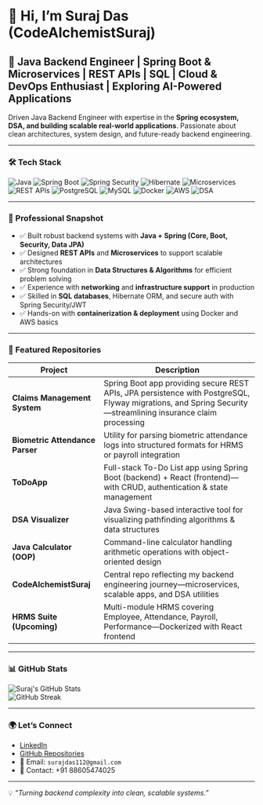 # 👋 Hi, I’m **Suraj Das (CodeAlchemistSuraj)**

## 🚀 Java Backend Engineer | Spring Boot & Microservices | REST APIs | SQL | Cloud & DevOps Enthusiast | Exploring AI-Powered Applications  

Driven Java Backend Engineer with expertise in the **Spring ecosystem, DSA, and building scalable real-world applications**. Passionate about clean architectures, system design, and future-ready backend engineering.  

---

### 🛠 Tech Stack  
![Java](https://img.shields.io/badge/Java-ED8B00?style=for-the-badge&logo=openjdk&logoColor=white) 
![Spring Boot](https://img.shields.io/badge/Spring%20Boot-6DB33F?style=for-the-badge&logo=springboot&logoColor=white) 
![Spring Security](https://img.shields.io/badge/Spring%20Security-6DB33F?style=for-the-badge&logo=spring%20security&logoColor=white) 
![Hibernate](https://img.shields.io/badge/Hibernate-59666C?style=for-the-badge&logo=hibernate&logoColor=white) 
![Microservices](https://img.shields.io/badge/Microservices-FCA121?style=for-the-badge) 
![REST APIs](https://img.shields.io/badge/REST%20API-3776AB?style=for-the-badge) 
![PostgreSQL](https://img.shields.io/badge/PostgreSQL-316192?style=for-the-badge&logo=postgresql&logoColor=white) 
![MySQL](https://img.shields.io/badge/MySQL-005C84?style=for-the-badge&logo=mysql&logoColor=white) 
![Docker](https://img.shields.io/badge/Docker-2496ED?style=for-the-badge&logo=docker&logoColor=white) 
![AWS](https://img.shields.io/badge/AWS-FF9900?style=for-the-badge&logo=amazonaws&logoColor=white) 
![DSA](https://img.shields.io/badge/DSA-Learning-F4B400?style=for-the-badge)  

---

### 💼 Professional Snapshot  
- ✅ Built robust backend systems with **Java + Spring (Core, Boot, Security, Data JPA)**  
- ✅ Designed **REST APIs** and **Microservices** to support scalable architectures  
- ✅ Strong foundation in **Data Structures & Algorithms** for efficient problem solving  
- ✅ Experience with **networking** and **infrastructure support** in production  
- ✅ Skilled in **SQL databases**, Hibernate ORM, and secure auth with Spring Security/JWT  
- ✅ Hands-on with **containerization & deployment** using Docker and AWS basics  

---

### 📌 Featured Repositories  

| Project | Description |
|---------|-------------|
| **Claims Management System** | Spring Boot app providing secure REST APIs, JPA persistence with PostgreSQL, Flyway migrations, and Spring Security—streamlining insurance claim processing |
| **Biometric Attendance Parser** | Utility for parsing biometric attendance logs into structured formats for HRMS or payroll integration |
| **ToDoApp** | Full-stack To-Do List app using Spring Boot (backend) + React (frontend)—with CRUD, authentication & state management |
| **DSA Visualizer** | Java Swing-based interactive tool for visualizing pathfinding algorithms & data structures |
| **Java Calculator (OOP)** | Command-line calculator handling arithmetic operations with object-oriented design |
| **CodeAlchemistSuraj** | Central repo reflecting my backend engineering journey—microservices, scalable apps, and DSA utilities |
| **HRMS Suite (Upcoming)** | Multi-module HRMS covering Employee, Attendance, Payroll, Performance—Dockerized with React frontend |  

---

### 📊 GitHub Stats  
![Suraj's GitHub Stats](https://github-readme-stats.vercel.app/api?username=CodeAlchemistSuraj&show_icons=true&theme=radical)  
![GitHub Streak](https://streak-stats.demolab.com?user=CodeAlchemistSuraj&theme=radical)

---

### 🌍 Let’s Connect  
- [LinkedIn](https://www.linkedin.com/in/codealchemistsuraj)  
- [GitHub Repositories](https://github.com/CodeAlchemistSuraj?tab=repositories)  
- 📧 Email: `surajdas112@gmail.com`  
- 📱 Contact: +91 88605474025  

---

💡 *“Turning backend complexity into clean, scalable systems.”*  

